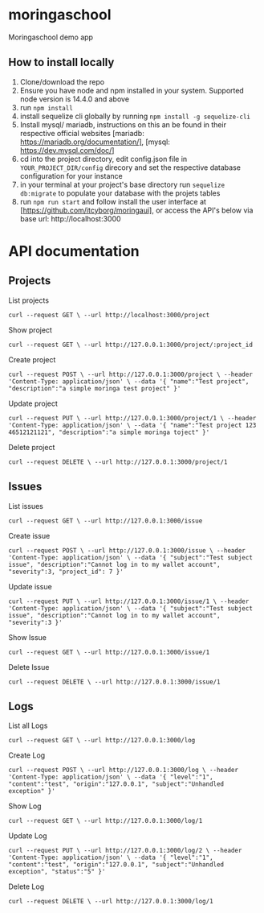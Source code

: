 # moringaschool
Moringaschool demo app

## How to install locally
1. Clone/download the repo
2. Ensure you have node and npm installed in your system. Supported node version is 14.4.0 and above
3. run `npm install`
4. install sequelize cli globally by running `npm install -g sequelize-cli`
5. Install mysql/ mariadb, instructions on this an be found in their respective official websites [mariadb: https://mariadb.org/documentation/], [mysql: https://dev.mysql.com/doc/]
6. cd into the project directory, edit config.json file in `YOUR_PROJECT_DIR/config` direcory and set the respective database configuration for your instance
7. in your terminal at your project's base directory run `sequelize db:migrate` to populate your database with the projets tables
8. run `npm run start` and follow install the user interface at [https://github.com/itcyborg/moringaui], or access the API's below via base url: http://localhost:3000 


# API documentation

## Projects

List projects


`
curl --request GET \
  --url http://localhost:3000/project
`

Show project


`
curl --request GET \
  --url http://127.0.0.1:3000/project/:project_id
`

Create project

`
curl --request POST \
  --url http://127.0.0.1:3000/project \
  --header 'Content-Type: application/json' \
  --data '{
	"name":"Test project",
	"description":"a simple moringa test project"
}'
`

Update project

`
curl --request PUT \
  --url http://127.0.0.1:3000/project/1 \
  --header 'Content-Type: application/json' \
  --data '{
	"name":"Test project 123 46512121121",
	"description":"a simple moringa toject"
}'
`

Delete project

`
curl --request DELETE \
  --url http://127.0.0.1:3000/project/1
`

## Issues

List issues

`
curl --request GET \
  --url http://127.0.0.1:3000/issue
`

Create issue

`
curl --request POST \
  --url http://127.0.0.1:3000/issue \
  --header 'Content-Type: application/json' \
  --data '{
	"subject":"Test subject issue",
	"description":"Cannot log in to my wallet account",
	"severity":3,
	"project_id": 7
}'
`

Update issue

`
curl --request PUT \
  --url http://127.0.0.1:3000/issue/1 \
  --header 'Content-Type: application/json' \
  --data '{
	"subject":"Test subject issue",
	"description":"Cannot log in to my wallet account",
	"severity":3
}'
`

Show Issue

`
curl --request GET \
  --url http://127.0.0.1:3000/issue/1
`

Delete Issue

`
curl --request DELETE \
  --url http://127.0.0.1:3000/issue/1
`

## Logs

List all Logs

`
curl --request GET \
  --url http://127.0.0.1:3000/log
`

Create Log

`
curl --request POST \
  --url http://127.0.0.1:3000/log \
  --header 'Content-Type: application/json' \
  --data '{
	"level":"1",
	"content":"test",
	"origin":"127.0.0.1",
	"subject":"Unhandled exception"
}'
`

Show Log

`
curl --request GET \
  --url http://127.0.0.1:3000/log/1
`

Update Log

`
curl --request PUT \
  --url http://127.0.0.1:3000/log/2 \
  --header 'Content-Type: application/json' \
  --data '{
	"level":"1",
	"content":"test",
	"origin":"127.0.0.1",
	"subject":"Unhandled exception",
	"status":"5"
}'
`

Delete Log

`
curl --request DELETE \
  --url http://127.0.0.1:3000/log/1
`



